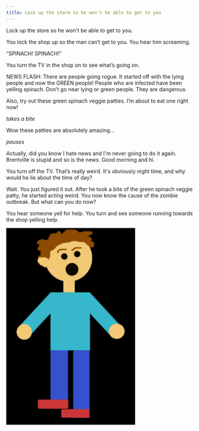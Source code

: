 ```yaml
---
title: Lock up the store so he won't be able to get to you
---
```

Lock up the store so he won't be able to get to you.

You lock the shop up so the man can’t get to you. You hear him screaming. 

“SPINACH! SPINACH!” 

You turn the TV in the shop on to see what’s going on. 

NEWS FLASH: There are people going rogue. It started off with the lying people and now the GREEN people! People who are infected have been yelling spinach. Don’t go near lying or green people. They are dangerous. 

Also, try out these green spinach veggie patties. I’m about to eat one right now! 

*takes a bite* 

Wow these patties are absolutely amazing… 

*pauses* 

Actually, did you know I hate news and I'm never going to do it again. Brentville is stupid and so is the news. Good morning and hi. 

You turn off the TV. That’s really weird. It's obviously night time, and why would he lie about the time of day? 

Wait. You just figured it out. After he took a bite of the green spinach veggie patty, he started acting weird. You now know the cause of the zombie outbreak. But what can you do now? 

You hear someone yell for help. You turn and see someone running towards the shop yelling help.

![scaredyou](scaredyou.png) 
